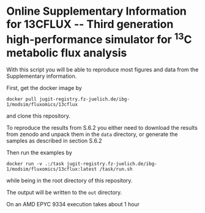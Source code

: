 # Online Supplementary Information for 13CFLUX -- Third generation high-performance simulator for <sup>13</sup>C metabolic flux analysis

With this script you will be able to reproduce most figures and data from the Supplementary information. 

First, get the docker image by
```shell
docker pull jugit-registry.fz-juelich.de/ibg-1/modsim/fluxomics/13cflux
```
and clone this repository.

To reproduce the results from S.6.2 you either need to download the results from zenodo and unpack them in the `data` directory, or generate the samples as described in section S.6.2

Then run the examples by
```shell
docker run -v .:/task jugit-registry.fz-juelich.de/ibg-1/modsim/fluxomics/13cflux:latest /task/run.sh
```
while being in the root directory of this repository.

The output will be written to the `out` directory. 

On an AMD EPYC 9334 execution takes about 1 hour


